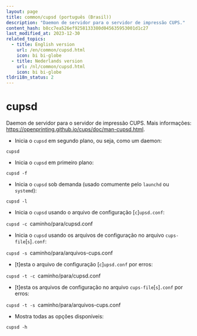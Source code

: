 ```yaml
---
layout: page
title: common/cupsd (português (Brasil))
description: "Daemon de servidor para o servidor de impressão CUPS."
content_hash: b8cc7ea526ef9258133380d045635953001d1c27
last_modified_at: 2023-12-30
related_topics:
  - title: English version
    url: /en/common/cupsd.html
    icon: bi bi-globe
  - title: Nederlands version
    url: /nl/common/cupsd.html
    icon: bi bi-globe
tldri18n_status: 2
---
```

# cupsd

Daemon de servidor para o servidor de impressão CUPS.
Mais informações: <https://openprinting.github.io/cups/doc/man-cupsd.html>.

- Inicia o `cupsd` em segundo plano, ou seja, como um daemon:

`cupsd`

- Inicia o `cupsd` em primeiro plano:

`cupsd -f`

- Inicia o `cupsd` sob demanda (usado comumente pelo `launchd` ou `systemd`):

`cupsd -l`

- Inicia o `cupsd` usando o arquivo de configuração [`c`]`upsd.conf`:

`cupsd -c `<span class="tldr-var badge badge-pill bg-dark-lm bg-white-dm text-white-lm text-dark-dm font-weight-bold">caminho/para/cupsd.conf</span>

- Inicia o `cupsd` usando os arquivos de configuração no arquivo `cups-file`[`s`]`.conf`:

`cupsd -s `<span class="tldr-var badge badge-pill bg-dark-lm bg-white-dm text-white-lm text-dark-dm font-weight-bold">caminho/para/arquivos-cups.conf</span>

- [t]esta o arquivo de configuração [`c`]`upsd.conf` por erros:

`cupsd -t -c `<span class="tldr-var badge badge-pill bg-dark-lm bg-white-dm text-white-lm text-dark-dm font-weight-bold">caminho/para/cupsd.conf</span>

- [t]esta os arquivos de configuração no arquivo `cups-file`[`s`]`.conf` por erros:

`cupsd -t -s `<span class="tldr-var badge badge-pill bg-dark-lm bg-white-dm text-white-lm text-dark-dm font-weight-bold">caminho/para/arquivos-cups.conf</span>

- Mostra todas as opções disponíveis:

`cupsd -h`

